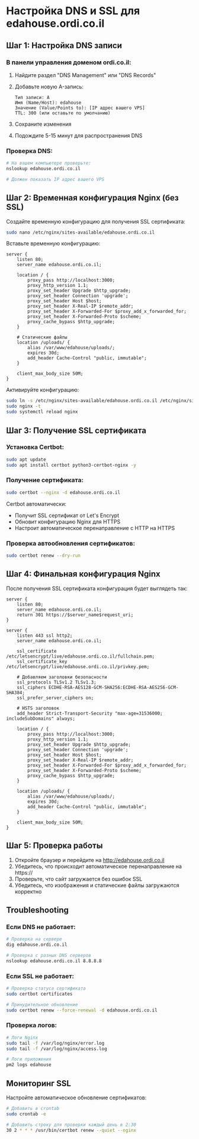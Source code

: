 # Настройка DNS и SSL для edahouse.ordi.co.il

## Шаг 1: Настройка DNS записи

### В панели управления доменом ordi.co.il:

1. Найдите раздел "DNS Management" или "DNS Records"
2. Добавьте новую A-запись:
   ```
   Тип записи: A
   Имя (Name/Host): edahouse
   Значение (Value/Points to): [IP адрес вашего VPS]
   TTL: 300 (или оставьте по умолчанию)
   ```

3. Сохраните изменения
4. Подождите 5-15 минут для распространения DNS

### Проверка DNS:
```bash
# На вашем компьютере проверьте:
nslookup edahouse.ordi.co.il

# Должен показать IP адрес вашего VPS
```

## Шаг 2: Временная конфигурация Nginx (без SSL)

Создайте временную конфигурацию для получения SSL сертификата:

```bash
sudo nano /etc/nginx/sites-available/edahouse.ordi.co.il
```

Вставьте временную конфигурацию:
```nginx
server {
    listen 80;
    server_name edahouse.ordi.co.il;

    location / {
        proxy_pass http://localhost:3000;
        proxy_http_version 1.1;
        proxy_set_header Upgrade $http_upgrade;
        proxy_set_header Connection 'upgrade';
        proxy_set_header Host $host;
        proxy_set_header X-Real-IP $remote_addr;
        proxy_set_header X-Forwarded-For $proxy_add_x_forwarded_for;
        proxy_set_header X-Forwarded-Proto $scheme;
        proxy_cache_bypass $http_upgrade;
    }

    # Статические файлы
    location /uploads/ {
        alias /var/www/edahouse/uploads/;
        expires 30d;
        add_header Cache-Control "public, immutable";
    }

    client_max_body_size 50M;
}
```

Активируйте конфигурацию:
```bash
sudo ln -s /etc/nginx/sites-available/edahouse.ordi.co.il /etc/nginx/sites-enabled/
sudo nginx -t
sudo systemctl reload nginx
```

## Шаг 3: Получение SSL сертификата

### Установка Certbot:
```bash
sudo apt update
sudo apt install certbot python3-certbot-nginx -y
```

### Получение сертификата:
```bash
sudo certbot --nginx -d edahouse.ordi.co.il
```

Certbot автоматически:
- Получит SSL сертификат от Let's Encrypt
- Обновит конфигурацию Nginx для HTTPS
- Настроит автоматическое перенаправление с HTTP на HTTPS

### Проверка автообновления сертификатов:
```bash
sudo certbot renew --dry-run
```

## Шаг 4: Финальная конфигурация Nginx

После получения SSL сертификата конфигурация будет выглядеть так:

```nginx
server {
    listen 80;
    server_name edahouse.ordi.co.il;
    return 301 https://$server_name$request_uri;
}

server {
    listen 443 ssl http2;
    server_name edahouse.ordi.co.il;

    ssl_certificate /etc/letsencrypt/live/edahouse.ordi.co.il/fullchain.pem;
    ssl_certificate_key /etc/letsencrypt/live/edahouse.ordi.co.il/privkey.pem;
    
    # Добавляем заголовки безопасности
    ssl_protocols TLSv1.2 TLSv1.3;
    ssl_ciphers ECDHE-RSA-AES128-GCM-SHA256:ECDHE-RSA-AES256-GCM-SHA384;
    ssl_prefer_server_ciphers on;
    
    # HSTS заголовок
    add_header Strict-Transport-Security "max-age=31536000; includeSubDomains" always;
    
    location / {
        proxy_pass http://localhost:3000;
        proxy_http_version 1.1;
        proxy_set_header Upgrade $http_upgrade;
        proxy_set_header Connection 'upgrade';
        proxy_set_header Host $host;
        proxy_set_header X-Real-IP $remote_addr;
        proxy_set_header X-Forwarded-For $proxy_add_x_forwarded_for;
        proxy_set_header X-Forwarded-Proto $scheme;
        proxy_cache_bypass $http_upgrade;
    }

    location /uploads/ {
        alias /var/www/edahouse/uploads/;
        expires 30d;
        add_header Cache-Control "public, immutable";
    }

    client_max_body_size 50M;
}
```

## Шаг 5: Проверка работы

1. Откройте браузер и перейдите на http://edahouse.ordi.co.il
2. Убедитесь, что происходит автоматическое перенаправление на https://
3. Проверьте, что сайт загружается без ошибок SSL
4. Убедитесь, что изображения и статические файлы загружаются корректно

## Troubleshooting

### Если DNS не работает:
```bash
# Проверка на сервере
dig edahouse.ordi.co.il

# Проверка с разных DNS серверов
nslookup edahouse.ordi.co.il 8.8.8.8
```

### Если SSL не работает:
```bash
# Проверка статуса сертификата
sudo certbot certificates

# Принудительное обновление
sudo certbot renew --force-renewal -d edahouse.ordi.co.il
```

### Проверка логов:
```bash
# Логи Nginx
sudo tail -f /var/log/nginx/error.log
sudo tail -f /var/log/nginx/access.log

# Логи приложения
pm2 logs edahouse
```

## Мониторинг SSL

Настройте автоматическое обновление сертификатов:
```bash
# Добавить в crontab
sudo crontab -e

# Добавить строку для проверки каждый день в 2:30
30 2 * * * /usr/bin/certbot renew --quiet --nginx
```